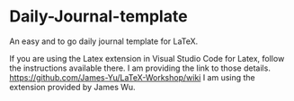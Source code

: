 # Daily-Journal-template
An easy and to go daily journal template for LaTeX.


If you are using the Latex extension in Visual Studio Code for Latex, follow the instructions available there.
I am providing the link to those details. 
https://github.com/James-Yu/LaTeX-Workshop/wiki
I am using the extension provided by James Wu. 
